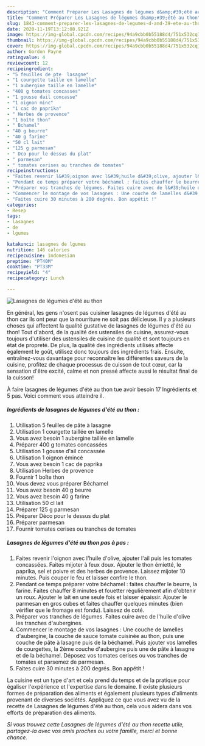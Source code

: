 ```yaml
---
description: "Comment Préparer Les Lasagnes de légumes d&amp;#39;été au thon"
title: "Comment Préparer Les Lasagnes de légumes d&amp;#39;été au thon"
slug: 1843-comment-preparer-les-lasagnes-de-legumes-d-and-39-ete-au-thon
date: 2020-11-19T13:12:08.921Z
image: https://img-global.cpcdn.com/recipes/94a9cbb0b55188d4/751x532cq70/lasagnes-de-legumes-dete-au-thon-photo-principale-de-la-recette.jpg
thumbnail: https://img-global.cpcdn.com/recipes/94a9cbb0b55188d4/751x532cq70/lasagnes-de-legumes-dete-au-thon-photo-principale-de-la-recette.jpg
cover: https://img-global.cpcdn.com/recipes/94a9cbb0b55188d4/751x532cq70/lasagnes-de-legumes-dete-au-thon-photo-principale-de-la-recette.jpg
author: Gordon Payne
ratingvalue: 4
reviewcount: 12
recipeingredient:
- "5 feuilles de pte  lasagne"
- "1 courgette taille en lamelle"
- "1 aubergine taille en lamelle"
- "400 g tomates concasses"
- "1 gousse dail concasse"
- "1 oignon minc"
- "1 cac de paprika"
- " Herbes de provence"
- "1 boîte thon"
- " Bchamel"
- "40 g beurre"
- "40 g farine"
- "50 cl lait"
- "125 g parmesan"
- " Dco pour le dessus du plat"
- " parmesan"
- " tomates cerises ou tranches de tomates"
recipeinstructions:
- "Faites revenir l&#39;oignon avec l&#39;huile d&#39;olive, ajouter l&#39;ail puis les tomates concassées. Faites mijoter à feux doux. Ajouter le thon émietté, le paprika, sel et poivre et des herbes de provence. Laissez mijoter 10 minutes. Puis couper le feu et laisser confire le thon."
- "Pendant ce temps préparer votre béchamel : faites chauffer le beurre, la farine. Faites chauffer 8 minutes et fouetter régulièrement afin d&#39;obtenir un roux. Ajouter le lait en une seule fois et laisser épaissir. Ajouter le parmesan en gros cubes et faites chauffer quelques minutes (bien vérifier que le fromage est fondu). Laissez de coté."
- "Préparer vos tranches de légumes. Faites cuire avec de l&#39;huile d&#39;olive les tranches d&#39;aubergines."
- "Commencer le montage de vos lasagnes : Une couche de lamelles d&#39;aubergine, la couche de sauce tomate cuisinée au thon, puis une couche de pâte à lasagne puis de la béchamel. Puis ajouter vos lamelles de courgettes, la 2ème couche d&#39;aubergine puis une de pâte à lasagne et de la béchamel. Déposez vos tomates cerises ou vos tranches de tomates et parsemez de parmesan."
- "Faites cuire 30 minutes à 200 degrés. Bon appétit !"
categories:
- Resep
tags:
- lasagnes
- de
- lgumes

katakunci: lasagnes de lgumes 
nutrition: 146 calories
recipecuisine: Indonesian
preptime: "PT40M"
cooktime: "PT33M"
recipeyield: "4"
recipecategory: Lunch

---
```



![Lasagnes de légumes d&#39;été au thon](https://img-global.cpcdn.com/recipes/94a9cbb0b55188d4/751x532cq70/lasagnes-de-legumes-dete-au-thon-photo-principale-de-la-recette.jpg)

En général, les gens n'osent pas cuisiner lasagnes de légumes d&#39;été au thon car ils ont peur que la nourriture ne soit pas délicieuse. Il y a plusieurs choses qui affectent la qualité gustative de lasagnes de légumes d&#39;été au thon! Tout d'abord, de la qualité des ustensiles de cuisine, assurez-vous toujours d'utiliser des ustensiles de cuisine de qualité et sont toujours en état de propreté. De plus, la qualité des ingrédients utilisés affecte également le goût, utilisez donc toujours des ingrédients frais. Ensuite, entraînez-vous davantage pour reconnaître les différentes saveurs de la cuisine, profitez de chaque processus de cuisson de tout cœur, car la sensation d'être excité, calme et non pressé affecte aussi le résultat final de la cuisson!

<!--inarticleads1-->

À faire lasagnes de légumes d&#39;été au thon tue avoir besoin 17 Ingrédients et 5 pas. Voici comment vous atteindre il.

##### Ingrédients de lasagnes de légumes d&#39;été au thon :

1. Utilisation 5 feuilles de pâte à lasagne
1. Utilisation 1 courgette taillée en lamelle
1. Vous avez besoin 1 aubergine taillée en lamelle
1. Préparer 400 g tomates concassées
1. Utilisation 1 gousse d&#39;ail concassée
1. Utilisation 1 oignon émincé
1. Vous avez besoin 1 cac de paprika
1. Utilisation  Herbes de provence
1. Fournir 1 boîte thon
1. Vous devez vous préparer  Béchamel
1. Vous avez besoin 40 g beurre
1. Vous avez besoin 40 g farine
1. Utilisation 50 cl lait
1. Préparer 125 g parmesan
1. Préparer  Déco pour le dessus du plat
1. Préparer  parmesan
1. Fournir  tomates cerises ou tranches de tomates




<!--inarticleads2-->

##### Lasagnes de légumes d&#39;été au thon pas à pas :

1. Faites revenir l&#39;oignon avec l&#39;huile d&#39;olive, ajouter l&#39;ail puis les tomates concassées. Faites mijoter à feux doux. Ajouter le thon émietté, le paprika, sel et poivre et des herbes de provence. Laissez mijoter 10 minutes. Puis couper le feu et laisser confire le thon.
1. Pendant ce temps préparer votre béchamel : faites chauffer le beurre, la farine. Faites chauffer 8 minutes et fouetter régulièrement afin d&#39;obtenir un roux. Ajouter le lait en une seule fois et laisser épaissir. Ajouter le parmesan en gros cubes et faites chauffer quelques minutes (bien vérifier que le fromage est fondu). Laissez de coté.
1. Préparer vos tranches de légumes. Faites cuire avec de l&#39;huile d&#39;olive les tranches d&#39;aubergines.
1. Commencer le montage de vos lasagnes : Une couche de lamelles d&#39;aubergine, la couche de sauce tomate cuisinée au thon, puis une couche de pâte à lasagne puis de la béchamel. Puis ajouter vos lamelles de courgettes, la 2ème couche d&#39;aubergine puis une de pâte à lasagne et de la béchamel. Déposez vos tomates cerises ou vos tranches de tomates et parsemez de parmesan.
1. Faites cuire 30 minutes à 200 degrés. Bon appétit !




<!--inarticleads1-->

<p>
La cuisine est un type d'art et cela prend du temps et de la pratique pour égaliser l'expérience et l'expertise dans le domaine. Il existe plusieurs formes de préparation des aliments et également plusieurs types d'aliments provenant de diverses sociétés. Appliquez ce que vous avez vu de la recette de Lasagnes de légumes d&#39;été au thon, cela vous aidera dans vos efforts de préparation des aliments.
</p>

<p>
<i>Si vous trouvez cette Lasagnes de légumes d&#39;été au thon recette utile, partagez-la avec vos amis proches ou votre famille, merci et bonne chance.</i>
</p>
